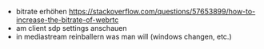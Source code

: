 -   bitrate erhöhen
    https://stackoverflow.com/questions/57653899/how-to-increase-the-bitrate-of-webrtc
-   am client sdp settings anschauen
-   in mediastream reinballern was man will (windows changen, etc.)